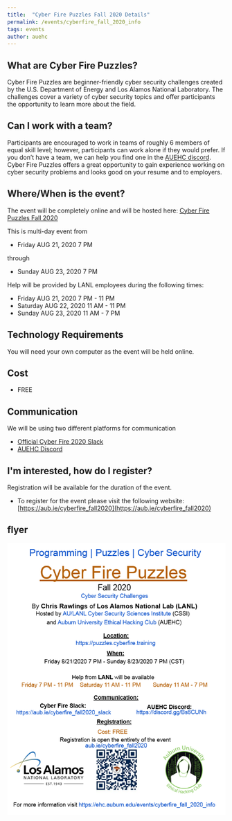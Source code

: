 ```yaml
---
title:  "Cyber Fire Puzzles Fall 2020 Details"
permalink: /events/cyberfire_fall_2020_info
tags: events
author: auehc
---
```


## What are Cyber Fire Puzzles?
Cyber Fire Puzzles are beginner-friendly cyber security challenges created by the U.S. Department of Energy and Los Alamos National
Laboratory. The challenges cover a variety of cyber security topics and offer participants the opportunity to learn more about the field.

## Can I work with a team?
Participants are encouraged to work in teams of roughly 6 members of equal skill level; however, participants can work alone if they would prefer.
If you don’t have a team, we can help you find one in the [AUEHC discord](https://discord.gg/Bs6CUNh).
Cyber Fire Puzzles offers a great opportunity to gain experience working on cyber security problems and looks good on your resume and to employers.

## Where/When is the event?
The event will be completely online and will be hosted here: [Cyber Fire Puzzles Fall 2020](https://puzzles.cyberfire.training)

This is multi-day event from 
* Friday AUG 21, 2020 7 PM

through

* Sunday AUG 23, 2020 7 PM

Help will be provided by LANL employees during the following times:
* Friday AUG 21, 2020 7 PM - 11 PM
* Saturday AUG 22, 2020 11 AM - 11 PM
* Sunday AUG 23, 2020 11 AM - 7 PM

## Technology Requirements
You will need your own computer as the event will be held online.

## Cost
* FREE

## Communication
We will be using two different platforms for communication
* [Official Cyber Fire 2020 Slack](https://aub.ie/cyberfire_fall2020_slack)
* [AUEHC Discord](https://discord.gg/Bs6CUNh)

## I'm interested, how do I register?
Registration will be available for the duration of the event.
* To register for the event please visit the following website: [https://aub.ie/cyberfire_fall2020](https://aub.ie/cyberfire_fall2020)

## flyer
<img src="/assets/cyberfire/cyberfire_fall2020_flyer.png" >